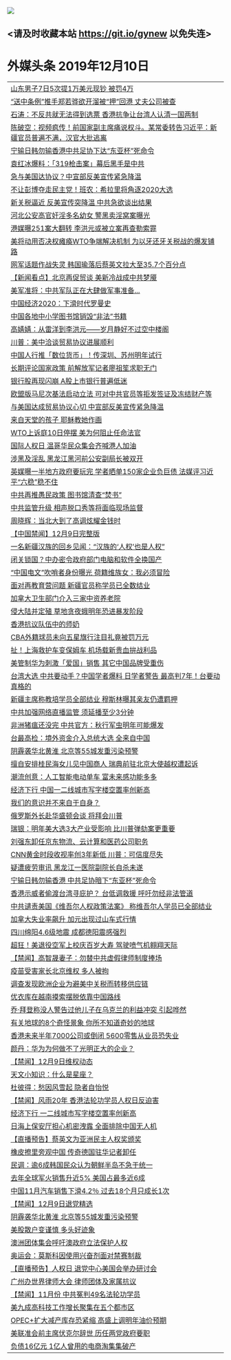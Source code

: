 
<tr>
  <td align=center><img src="https://cdn.jsdelivr.net/gh/gyoupiodf/im1/%E5%BE%AE%E4%BF%A1%E8%AF%B4%E6%98%8E4.jpg" /></td>  
</tr>

## <请及时收藏本站 https://git.io/gynew 以免失连> </a>
# 外媒头条 2019年12月10日</a>

<table>



<tr><td colspan="2" align="left"><a href="https://xball.casa/oo.aspx?name=c1105103&key=eqxowaguscvmxdgc&from=yy">山东男子7日5次提1万美元现钞 被罚4万</a></td></tr>


<tr><td colspan="2" align="left"><a href="https://xball.casa/oo.aspx?name=c1105012&key=eqxowaguscvmxdgc&from=yy">“送中条例”推手郑若骅欲开溜被“押”回港 丈夫公司被查</a></td></tr>

<tr><td colspan="2" align="left"><a href="https://xball.casa/oo.aspx?name=c816850&key=eqxowaguscvmxdgc&from=gy">石涛：不反共就无法得到选票 香港抗争让台湾人认清一国两制</a></td></tr>
<tr><td colspan="2" align="left"><a href="https://xball.casa/oo.aspx?name=c816932&key=eqxowaguscvmxdgc&from=gy">陈破空：视频疯传！前国家副主席痛说权斗。某常委转告习近平：新疆官员普遍不满，汉官大批逃离</a></td></tr>

<tr><td colspan="2" align="left"><a href="https://xball.casa/oo.aspx?name=c1105086&key=eqxowaguscvmxdgc&from=yy">宁输日韩勿输香港中共足协下达“东亚杯”死命令</a></td></tr>


<tr><td colspan="2" align="left"><a href="https://xball.casa/oo.aspx?name=c1105047&key=eqxowaguscvmxdgc&from=yy">袁红冰爆料：「319枪击案」幕后黑手是中共</a></td></tr>


<tr><td colspan="2" align="left"><a href="https://xball.casa/oo.aspx?name=c1105015&key=eqxowaguscvmxdgc&from=yy">急与美国达协议？中宣部反美宣传紧急降温</a></td></tr>


<tr><td colspan="2" align="left"><a href="https://xball.casa/oo.aspx?name=c1105040&key=eqxowaguscvmxdgc&from=yy">不让彭博夺走民主党！班农：希拉里将角逐2020大选</a></td></tr>


<tr><td colspan="2" align="left"><a href="https://xball.casa/oo.aspx?name=c1105105&key=eqxowaguscvmxdgc&from=yy">新关税逼近 反美宣传突降温 中共急欲谈出结果</a></td></tr>


<tr><td colspan="2" align="left"><a href="https://xball.casa/oo.aspx?name=c1105057&key=eqxowaguscvmxdgc&from=yy">河北公安高官奸淫多名幼女 警黑卖淫窝案曝光</a></td></tr>


<tr><td colspan="2" align="left"><a href="https://xball.casa/oo.aspx?name=c1105055&key=eqxowaguscvmxdgc&from=yy">港媒曝251案大翻转 李洪元或被立案再查勒索罪</a></td></tr>


<tr><td colspan="2" align="left"><a href="https://xball.casa/oo.aspx?name=c1105095&key=eqxowaguscvmxdgc&from=yy">美将动用否决权瘫痪WTO争端解决机制 为以牙还牙关税战的爆发铺路</a></td></tr>


<tr><td colspan="2" align="left"><a href="https://xball.casa/oo.aspx?name=c1105084&key=eqxowaguscvmxdgc&from=yy">网军话题作战失灵 韩国瑜落后蔡英文拉大至35.7个百分点</a></td></tr>


<tr><td colspan="2" align="left"><a href="https://xball.casa/oo.aspx?name=c1105041&key=eqxowaguscvmxdgc&from=yy">【新闻看点】北京再促贸谈 美新冷战成中共梦魇</a></td></tr>


<tr><td colspan="2" align="left"><a href="https://xball.casa/oo.aspx?name=c1105124&key=eqxowaguscvmxdgc&from=yy">美军准将：中共军队正在大肆做军事准备...</a></td></tr>


<tr><td colspan="2" align="left"><a href="https://xball.casa/oo.aspx?name=c1105087&key=eqxowaguscvmxdgc&from=yy">中国经济2020：下滑时代罗曼史</a></td></tr>


<tr><td colspan="2" align="left"><a href="https://xball.casa/oo.aspx?name=c1105085&key=eqxowaguscvmxdgc&from=yy">中国各地中小学图书馆销毁“非法”书籍</a></td></tr>


<tr><td colspan="2" align="left"><a href="https://xball.casa/oo.aspx?name=c1105088&key=eqxowaguscvmxdgc&from=yy">高婧婧：从雷洋到李洪元——岁月静好不过空中楼阁</a></td></tr>


<tr><td colspan="2" align="left"><a href="https://xball.casa/oo.aspx?name=c1105111&key=eqxowaguscvmxdgc&from=yy">川普：美中洽谈贸易协议进展顺利</a></td></tr>


<tr><td colspan="2" align="left"><a href="https://xball.casa/oo.aspx?name=c1105037&key=eqxowaguscvmxdgc&from=yy">中国人行推「数位货币」！传深圳、苏州明年试行</a></td></tr>


<tr><td colspan="2" align="left"><a href="https://xball.casa/oo.aspx?name=c1105096&key=eqxowaguscvmxdgc&from=yy">长期评论国家政策 前解放军记者廖祖笙求职无门</a></td></tr>


<tr><td colspan="2" align="left"><a href="https://xball.casa/oo.aspx?name=c1105090&key=eqxowaguscvmxdgc&from=yy">银行股再现闪崩 A股上市银行普遍低迷</a></td></tr>


<tr><td colspan="2" align="left"><a href="https://xball.casa/oo.aspx?name=c1105063&key=eqxowaguscvmxdgc&from=yy">欧盟版马尼次基法启动立法 可对中共官员等拒发签证及冻结财产等</a></td></tr>


<tr><td colspan="2" align="left"><a href="https://xball.casa/oo.aspx?name=c1105078&key=eqxowaguscvmxdgc&from=yy">与美国达成贸易协议心切 中宣部反美宣传紧急降温</a></td></tr>


<tr><td colspan="2" align="left"><a href="https://xball.casa/oo.aspx?name=c1105091&key=eqxowaguscvmxdgc&from=yy">来自天堂的孩子 耶稣教她作画</a></td></tr>


<tr><td colspan="2" align="left"><a href="https://xball.casa/oo.aspx?name=c1105089&key=eqxowaguscvmxdgc&from=yy">WTO上诉庭10日停摆 美为何阻止任命法官</a></td></tr>


<tr><td colspan="2" align="left"><a href="https://xball.casa/oo.aspx?name=c1105099&key=eqxowaguscvmxdgc&from=yy">国际人权日 温哥华民众集会齐喊港人加油</a></td></tr>


<tr><td colspan="2" align="left"><a href="https://xball.casa/oo.aspx?name=c1105073&key=eqxowaguscvmxdgc&from=yy">涉黑及淫乱 黑龙江黑河前公安副局长被双开</a></td></tr>


<tr><td colspan="2" align="left"><a href="https://xball.casa/oo.aspx?name=c1105036&key=eqxowaguscvmxdgc&from=yy">英媒曝一半地方政府要玩完 学者晒单150家企业负巨债 法媒评习近平“六稳”稳不住</a></td></tr>


<tr><td colspan="2" align="left"><a href="https://xball.casa/oo.aspx?name=c1105059&key=eqxowaguscvmxdgc&from=yy">中共再推愚民政策 图书馆清查“焚书”</a></td></tr>


<tr><td colspan="2" align="left"><a href="https://xball.casa/oo.aspx?name=c1105058&key=eqxowaguscvmxdgc&from=yy">中共监管升级 相声脱口秀等将面临现场监督</a></td></tr>


<tr><td colspan="2" align="left"><a href="https://xball.casa/oo.aspx?name=c1105018&key=eqxowaguscvmxdgc&from=yy">周晓辉：当北大到了高调炫耀金钱时</a></td></tr>


<tr><td colspan="2" align="left"><a href="https://xball.casa/oo.aspx?name=c1105104&key=eqxowaguscvmxdgc&from=yy">【中国禁闻】12月9日完整版</a></td></tr>


<tr><td colspan="2" align="left"><a href="https://xball.casa/oo.aspx?name=c1105079&key=eqxowaguscvmxdgc&from=yy">一名新疆汉族的回乡见闻：“汉族的‘人权’也是人权”</a></td></tr>


<tr><td colspan="2" align="left"><a href="https://xball.casa/oo.aspx?name=c1105020&key=eqxowaguscvmxdgc&from=yy">闭关锁国？中办密令政府部门电脑和软件全换国产</a></td></tr>


<tr><td colspan="2" align="left"><a href="https://xball.casa/oo.aspx?name=c1105076&key=eqxowaguscvmxdgc&from=yy">“中国电文”吹哨者身份曝光 荷籍维族女：我必须冒险</a></td></tr>


<tr><td colspan="2" align="left"><a href="https://xball.casa/oo.aspx?name=c1105072&key=eqxowaguscvmxdgc&from=yy">面对再教育营问题 新疆官员称学员已全数结业</a></td></tr>


<tr><td colspan="2" align="left"><a href="https://xball.casa/oo.aspx?name=c1105100&key=eqxowaguscvmxdgc&from=yy">加拿大卫生部门介入三家中资养老院</a></td></tr>


<tr><td colspan="2" align="left"><a href="https://xball.casa/oo.aspx?name=c1105102&key=eqxowaguscvmxdgc&from=yy">侵大陆并定殖 草地贪夜蛾明年恐进暴发阶段</a></td></tr>


<tr><td colspan="2" align="left"><a href="https://xball.casa/oo.aspx?name=c1105080&key=eqxowaguscvmxdgc&from=yy">香港抗议队伍中的师奶</a></td></tr>


<tr><td colspan="2" align="left"><a href="https://xball.casa/oo.aspx?name=c1105054&key=eqxowaguscvmxdgc&from=yy">CBA外籍球员未向五星旗行注目礼竟被罚万元</a></td></tr>


<tr><td colspan="2" align="left"><a href="https://xball.casa/oo.aspx?name=c1105045&key=eqxowaguscvmxdgc&from=yy">扯！上海救护车变保姆车 机场载新贵血拚战利品</a></td></tr>


<tr><td colspan="2" align="left"><a href="https://xball.casa/oo.aspx?name=c1105039&key=eqxowaguscvmxdgc&from=yy">美管制华为刺激「爱国」销售 其它中国品牌受重伤</a></td></tr>


<tr><td colspan="2" align="left"><a href="https://xball.casa/oo.aspx?name=c1105118&key=eqxowaguscvmxdgc&from=yy">台湾大选 中共要动手？中国学者爆料 日学者警告 最高判7年！台要动真格的</a></td></tr>


<tr><td colspan="2" align="left"><a href="https://xball.casa/oo.aspx?name=c1105082&key=eqxowaguscvmxdgc&from=yy">新疆主席称教培学员全部结业 穆斯林曝其亲友仍遭羁押</a></td></tr>


<tr><td colspan="2" align="left"><a href="https://xball.casa/oo.aspx?name=c1105069&key=eqxowaguscvmxdgc&from=yy">中共加强网络直播监管 须延播至少3分钟</a></td></tr>


<tr><td colspan="2" align="left"><a href="https://xball.casa/oo.aspx?name=c1105120&key=eqxowaguscvmxdgc&from=yy">非洲猪瘟还没完 中共官方：秋行军虫明年可能爆发</a></td></tr>


<tr><td colspan="2" align="left"><a href="https://xball.casa/oo.aspx?name=c1105050&key=eqxowaguscvmxdgc&from=yy">台最高检：境外资金介入总统大选 全来自中国</a></td></tr>


<tr><td colspan="2" align="left"><a href="https://xball.casa/oo.aspx?name=c1105016&key=eqxowaguscvmxdgc&from=yy">阴霾袭华北黄淮 北京等55城发重污染预警</a></td></tr>


<tr><td colspan="2" align="left"><a href="https://xball.casa/oo.aspx?name=c1105044&key=eqxowaguscvmxdgc&from=yy">擅自安排桂民海女儿见中国商人 瑞典前驻北京大使越权遭起诉</a></td></tr>


<tr><td colspan="2" align="left"><a href="https://xball.casa/oo.aspx?name=c1105093&key=eqxowaguscvmxdgc&from=yy">潮流创意：人工智能电动单车 富未来感功能多多</a></td></tr>


<tr><td colspan="2" align="left"><a href="https://xball.casa/oo.aspx?name=c1105068&key=eqxowaguscvmxdgc&from=yy">经济下行 中国一二线城市写字楼空置率创新高</a></td></tr>


<tr><td colspan="2" align="left"><a href="https://xball.casa/oo.aspx?name=c1105125&key=eqxowaguscvmxdgc&from=yy">我们的意识并不来自于自身？</a></td></tr>


<tr><td colspan="2" align="left"><a href="https://xball.casa/oo.aspx?name=c1105067&key=eqxowaguscvmxdgc&from=yy">俄罗斯外长赴华盛顿会谈 将拜会川普</a></td></tr>


<tr><td colspan="2" align="left"><a href="https://xball.casa/oo.aspx?name=c1105038&key=eqxowaguscvmxdgc&from=yy">瑞银：明年美大选3大产业受影响 比川普弹劾案更重要</a></td></tr>


<tr><td colspan="2" align="left"><a href="https://xball.casa/oo.aspx?name=c1105042&key=eqxowaguscvmxdgc&from=yy">刘强东卸任京东物流、云计算和医药公司职务</a></td></tr>


<tr><td colspan="2" align="left"><a href="https://xball.casa/oo.aspx?name=c1105049&key=eqxowaguscvmxdgc&from=yy">CNN黄金时段收视率创3年新低 川普：可信度尽失</a></td></tr>


<tr><td colspan="2" align="left"><a href="https://xball.casa/oo.aspx?name=c1105053&key=eqxowaguscvmxdgc&from=yy">疑遭疲劳审讯 黑龙江一医院副院长自杀未遂</a></td></tr>


<tr><td colspan="2" align="left"><a href="https://xball.casa/oo.aspx?name=c1105019&key=eqxowaguscvmxdgc&from=yy">宁输日韩勿输香港 中共足协暗下“东亚杯”死命令</a></td></tr>


<tr><td colspan="2" align="left"><a href="https://xball.casa/oo.aspx?name=c1105094&key=eqxowaguscvmxdgc&from=yy">香港示威者偷渡台湾寻庇护？ 台低调救援 呼吁勿经非法管道</a></td></tr>


<tr><td colspan="2" align="left"><a href="https://xball.casa/oo.aspx?name=c1105081&key=eqxowaguscvmxdgc&from=yy">中共谴责美国《维吾尔人权政策法案》 称维吾尔人学员已全部结业</a></td></tr>


<tr><td colspan="2" align="left"><a href="https://xball.casa/oo.aspx?name=c1105098&key=eqxowaguscvmxdgc&from=yy">加拿大失业率飙升 加元出现过山车式行情</a></td></tr>


<tr><td colspan="2" align="left"><a href="https://xball.casa/oo.aspx?name=c1105051&key=eqxowaguscvmxdgc&from=yy">四川绵阳4.6级地震 成都德阳震感强烈</a></td></tr>


<tr><td colspan="2" align="left"><a href="https://xball.casa/oo.aspx?name=c1105048&key=eqxowaguscvmxdgc&from=yy">超狂！美退役空军上校庆百岁大寿 驾驶喷气机翱翔天际</a></td></tr>


<tr><td colspan="2" align="left"><a href="https://xball.casa/oo.aspx?name=c1105074&key=eqxowaguscvmxdgc&from=yy">【禁闻】高智晟妻子：勿替中共虚假律师制度捧场</a></td></tr>


<tr><td colspan="2" align="left"><a href="https://xball.casa/oo.aspx?name=c1105060&key=eqxowaguscvmxdgc&from=yy">疫苗受害家长北京维权 多人被拘</a></td></tr>


<tr><td colspan="2" align="left"><a href="https://xball.casa/oo.aspx?name=c1105071&key=eqxowaguscvmxdgc&from=yy">调查发现欧洲企业为避美中关税而转移供应链</a></td></tr>


<tr><td colspan="2" align="left"><a href="https://xball.casa/oo.aspx?name=c1105083&key=eqxowaguscvmxdgc&from=yy">优衣库在越南摸索摆脱依靠中国路线</a></td></tr>


<tr><td colspan="2" align="left"><a href="https://xball.casa/oo.aspx?name=c1105121&key=eqxowaguscvmxdgc&from=yy">乔·拜登称没人警告过他儿子在乌克兰的利益冲突 引起哗然</a></td></tr>


<tr><td colspan="2" align="left"><a href="https://xball.casa/oo.aspx?name=c1105122&key=eqxowaguscvmxdgc&from=yy">有关地球的8个奇怪景象 你所不知道奇妙的地球</a></td></tr>


<tr><td colspan="2" align="left"><a href="https://xball.casa/oo.aspx?name=c1105061&key=eqxowaguscvmxdgc&from=yy">香港未来半年7000公司或倒闭 5600零售从业员恐失业</a></td></tr>


<tr><td colspan="2" align="left"><a href="https://xball.casa/oo.aspx?name=c1105017&key=eqxowaguscvmxdgc&from=yy">颜丹：华为为何做不了光明正大的企业？</a></td></tr>


<tr><td colspan="2" align="left"><a href="https://xball.casa/oo.aspx?name=c1105106&key=eqxowaguscvmxdgc&from=yy">【禁闻】12月9日维权动态</a></td></tr>


<tr><td colspan="2" align="left"><a href="https://xball.casa/oo.aspx?name=c1105123&key=eqxowaguscvmxdgc&from=yy">天文小知识：什么是星座？</a></td></tr>


<tr><td colspan="2" align="left"><a href="https://xball.casa/oo.aspx?name=c1105043&key=eqxowaguscvmxdgc&from=yy">杜彼得：愁因风雪起 隐者自怡悦</a></td></tr>


<tr><td colspan="2" align="left"><a href="https://xball.casa/oo.aspx?name=c1105108&key=eqxowaguscvmxdgc&from=yy">【禁闻】风雨20年 香港法轮功学员人权日反迫害</a></td></tr>


<tr><td colspan="2" align="left"><a href="https://xball.casa/oo.aspx?name=c1105052&key=eqxowaguscvmxdgc&from=yy">经济下行 一二线城市写字楼空置率创新高</a></td></tr>


<tr><td colspan="2" align="left"><a href="https://xball.casa/oo.aspx?name=c1105046&key=eqxowaguscvmxdgc&from=yy">日海上保安厅担心机密洩露 全面排除中国无人机</a></td></tr>


<tr><td colspan="2" align="left"><a href="https://xball.casa/oo.aspx?name=c1105056&key=eqxowaguscvmxdgc&from=yy">【直播预告】蔡英文为亚洲民主人权奖颁奖</a></td></tr>


<tr><td colspan="2" align="left"><a href="https://xball.casa/oo.aspx?name=c1105077&key=eqxowaguscvmxdgc&from=yy">橡皮擦里旁观中国 传奇德国驻华记者卸任</a></td></tr>


<tr><td colspan="2" align="left"><a href="https://xball.casa/oo.aspx?name=c1105070&key=eqxowaguscvmxdgc&from=yy">民调：逾6成韩国民众认为朝鲜半岛不急于统一</a></td></tr>


<tr><td colspan="2" align="left"><a href="https://xball.casa/oo.aspx?name=c1105092&key=eqxowaguscvmxdgc&from=yy">去年全球军火销售升近5% 美国占最多近6成</a></td></tr>


<tr><td colspan="2" align="left"><a href="https://xball.casa/oo.aspx?name=c1105066&key=eqxowaguscvmxdgc&from=yy">中国11月汽车销售下滑4.2％ 过去18个月只成长1次</a></td></tr>


<tr><td colspan="2" align="left"><a href="https://xball.casa/oo.aspx?name=c1105107&key=eqxowaguscvmxdgc&from=yy">【禁闻】12月9日退党精选</a></td></tr>


<tr><td colspan="2" align="left"><a href="https://xball.casa/oo.aspx?name=c1105075&key=eqxowaguscvmxdgc&from=yy">阴霾袭华北黄淮 北京等55城发重污染预警</a></td></tr>


<tr><td colspan="2" align="left"><a href="https://xball.casa/oo.aspx?name=c1105112&key=eqxowaguscvmxdgc&from=yy">美股散户变谨慎 多头好迹象</a></td></tr>


<tr><td colspan="2" align="left"><a href="https://xball.casa/oo.aspx?name=c1105097&key=eqxowaguscvmxdgc&from=yy">澳洲团体集会呼吁澳政府立法保护人权</a></td></tr>


<tr><td colspan="2" align="left"><a href="https://xball.casa/oo.aspx?name=c1105062&key=eqxowaguscvmxdgc&from=yy">奥运会：莫斯科因使用兴奋剂面对禁赛制裁</a></td></tr>


<tr><td colspan="2" align="left"><a href="https://xball.casa/oo.aspx?name=c1105109&key=eqxowaguscvmxdgc&from=yy">【直播预告】人权日 退党中心美国会举办研讨会</a></td></tr>


<tr><td colspan="2" align="left"><a href="https://xball.casa/oo.aspx?name=c1105021&key=eqxowaguscvmxdgc&from=yy">广州办世界律师大会 律师团体及家属抗议</a></td></tr>


<tr><td colspan="2" align="left"><a href="https://xball.casa/oo.aspx?name=c1105110&key=eqxowaguscvmxdgc&from=yy">【禁闻】11月份 中共冤判49名法轮功学员</a></td></tr>


<tr><td colspan="2" align="left"><a href="https://xball.casa/oo.aspx?name=c1105119&key=eqxowaguscvmxdgc&from=yy">美九成高科技工作增长聚集在五个都市区</a></td></tr>


<tr><td colspan="2" align="left"><a href="https://xball.casa/oo.aspx?name=c1105065&key=eqxowaguscvmxdgc&from=yy">OPEC+扩大减产库存恐紧缩 高盛上调明年油价预期</a></td></tr>


<tr><td colspan="2" align="left"><a href="https://xball.casa/oo.aspx?name=c1105064&key=eqxowaguscvmxdgc&from=yy">美联准会前主席伏克尔辞世 历任两党政府要职</a></td></tr>


<tr><td colspan="2" align="left"><a href="https://xball.casa/oo.aspx?name=c1105101&key=eqxowaguscvmxdgc&from=yy">负债16亿元 1亿人曾用的电商淘集集破产</a></td></tr>


</table>
